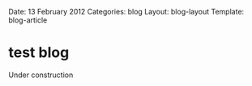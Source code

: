 Date: 13 February 2012
Categories: blog
Layout: blog-layout
Template: blog-article

# test blog

Under construction